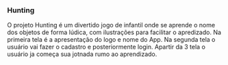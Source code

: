 ### Hunting
O projeto Hunting é um divertido jogo de infantil onde se aprende o nome dos objetos de forma lúdica, com ilustrações para facilitar o apredizado.
Na primeira tela é a apresentação do logo e nome do App. Na segunda tela o usuário vai fazer o cadastro e posteriormente login. Apartir da 3 tela o usuário ja começa sua jotnada rumo ao aprendizado.

